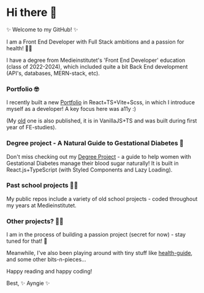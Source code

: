 # Hi there 👋

✨️ Welcome to my GitHub! ✨️

I am a Front End Developer with Full Stack ambitions and a passion for health! 🙋‍♀️

I have a degree from Medieinstitutet's 'Front End Developer' education (class of 2022-2024), which included quite a bit Back End development (API's, databases, MERN-stack, etc).

### Portfolio 🤓
I recently built a new [Portfolio](https://github.com/Ayngie/react-portfolio) in React+TS+Vite+Scss, in which I introduce myself as a developer! A key focus here was a11y :)

(My [old](https://github.com/Ayngie/portfolio2.0) one is also published, it is in VanillaJS+TS and was built during first year of FE-studies).

### Degree project - A Natural Guide to Gestational Diabetes 🤰
Don't miss checking out my [Degree Project](https://github.com/Ayngie/natural-guide-to-gestational-diabetes) - a guide to help women with Gestational Diabetes manage their blood sugar naturally! It is built in React.js+TypeScript (with Styled Components and Lazy Loading).

### Past school projects 😶‍🌫️
My public repos include a variety of old school projects - coded throughout my years at Medieinstitutet. 

### Other projects? 🤸‍♀️
I am in the process of building a passion project (secret for now) - stay tuned for that! 🤩

Meanwhile, I've also been playing around with tiny stuff like [health-guide](https://github.com/Ayngie/health-guide), and some other bits-n-pieces... 

Happy reading and happy coding!

Best,
✨️ Ayngie ✨️

<!--
**Ayngie/Ayngie** is a ✨ _special_ ✨ repository because its `README.md` (this file) appears on your GitHub profile.

Here are some ideas to get you started:

- 🔭 I’m currently working on ...
- 🌱 I’m currently learning ...
- 👯 I’m looking to collaborate on ...
- 🤔 I’m looking for help with ...
- 💬 Ask me about ...
- 📫 How to reach me: ...
- 😄 Pronouns: ...
- ⚡ Fun fact: ...
-->
